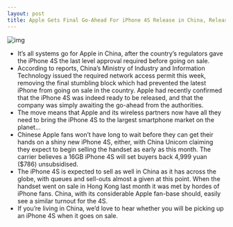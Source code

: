```yaml
---
layout: post
title: Apple Gets Final Go-Ahead For iPhone 4S Release in China, Release Imminent
---
```

![img](http://media.idownloadblog.com/wp-content/uploads/2011/12/chinese-iphone-4s.jpeg)
* It’s all systems go for Apple in China, after the country’s regulators gave the iPhone 4S the last level approval required before going on sale.
* According to reports, China’s Ministry of Industry and Information Technology issued the required network access permit this week, removing the final stumbling block which had prevented the latest iPhone from going on sale in the country. Apple had recently confirmed that the iPhone 4S was indeed ready to be released, and that the company was simply awaiting the go-ahead from the authorities.
* The move means that Apple and its wireless partners now have all they need to bring the iPhone 4S to the largest smartphone market on the planet…
* Chinese Apple fans won’t have long to wait before they can get their hands on a shiny new iPhone 4S, either, with China Unicom claiming they expect to begin selling the handset as early as this month. The carrier believes a 16GB iPhone 4S will set buyers back 4,999 yuan ($786) unsubsidised.
* The iPhone 4S is expected to sell as well in China as it has across the globe, with queues and sell-outs almost a given at this point. When the handset went on sale in Hong Kong last month it was met by hordes of iPhone fans. China, with its considerable Apple fan-base should, easily see a similar turnout for the 4S.
* If you’re living in China, we’d love to hear whether you will be picking up an iPhone 4S when it goes on sale.


